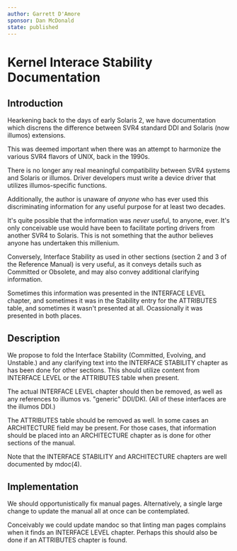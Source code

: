 ```yaml
---
author: Garrett D'Amore
sponsor: Dan McDonald
state: published
---
```


# Kernel Interace Stability Documentation

## Introduction

Hearkening back to the days of early Solaris 2,
we have documentation which discrens the difference
between SVR4 standard DDI and Solaris (now illumos) extensions.

This was deemed important when there was an attempt to
harmonize the various SVR4 flavors of UNIX, back in the 1990s.

There is no longer any real meaningful compatibility
between SVR4 systems and Solaris or illumos.
Driver developers must write a device driver that
utilizes illumos-specific functions.

Additionally, the author is unaware of *anyone* who has
ever used this discriminating information for any useful
purpose for at least two decades.

It's quite possible that the information was *never* useful,
to anyone, ever.  It's only conceivable use would have been
to facilitate porting drivers from another SVR4 to Solaris.
This is not something that the author believes anyone has undertaken
this millenium.

Conversely, Interface Stability as used in other sections
(section 2 and 3 of the Reference Manual) is very useful, as
it conveys details such as Committed or Obsolete, and may
also convey additional clarifying information.

Sometimes this information was presented in the INTERFACE LEVEL
chapter, and sometimes it was in the Stability entry for the
ATTRIBUTES table, and sometimes it wasn't presented at all.
Ocassionally it was presented in both places.

## Description

We propose to fold the Interface Stability (Committed, Evolving, and Unstable.)
and any clarifying text into the INTERFACE STABILITY chapter as has been done
for other sections.
This should utilize content from INTERFACE LEVEL or the ATTRIBUTES table
when present.

The actual INTERFACE LEVEL chapter should then be removed, as well as
any references to illumos vs. "generic" DDI/DKI.
(All of these interfaces are the illumos DDI.)

The ATTRIBUTES table should be removed as well.
In some cases an ARCHITECTURE field may be present.
For those cases, that information should be placed into an
ARCHITECTURE chapter as is done for other sections of the manual.

Note that the INTERFACE STABILITY and ARCHITECTURE chapters are
well documented by mdoc(4).

## Implementation

We should opportunistically fix manual pages.
Alternatively, a single large change to update
the manual all at once can be contemplated.

Conceivably we could update mandoc so that linting man pages
complains when it finds an INTERFACE LEVEL chapter.
Perhaps this should also be done if an ATTRIBUTES chapter is found.
